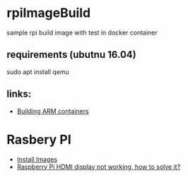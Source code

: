 # rpiImageBuild
sample rpi build image with test in docker container


## requirements (ubutnu 16.04)
sudo apt install qemu

## links:
- [Building ARM containers](https://www.balena.io/blog/building-arm-containers-on-any-x86-machine-even-dockerhub/)




# Rasbery PI
- [Install Images](https://www.raspberrypi.org/documentation/installation/installing-images/linux.md)
- [Raspberry Pi HDMI display not working, how to solve it?](https://howtoraspberrypi.com/raspberry-pi-hdmi-not-working/)

